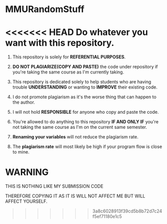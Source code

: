 # MMURandomStuff
<<<<<<< HEAD
Do whatever you want with this repository.
=======
1) This repository is solely for **REFERENTIAL PURPOSES**.

2) **DO NOT PLAGIARIZE(COPY AND PASTE)** the code under repository if you're taking the same course as I'm currently taking.

3) This repository is dedicated solely to help students who are having trouble **UNDERSTANDING** or wanting to **IMPROVE** their existing code. 

4) I do not promote plagiarism as it's the worse thing that can happen to the author.

5) I will not hold **RESPONSIBLE** for anyone who copy and paste the code.

6) You're allowed to do anything to this repository **IF AND ONLY IF** you're not taking the same course as I'm on the current same semester.

7) **Renaming your variables** will not reduce the plagiarism rate.

8) The **plagiarism rate** will most likely be high if your program flow is close to mine.


# WARNING
THIS IS NOTHING LIKE MY SUBMISSION CODE

THEREFORE COPYING IT AS IT IS WILL NOT AFFECT ME BUT WILL AFFECT YOURSELF.
>>>>>>> 3a8c6028913f39cd5b8b72d7c24f5ef71180e1c5
